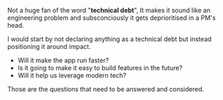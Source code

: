 Not a huge fan of the word "**technical debt**", It makes it sound like an engineering problem and subsconciously it gets deprioritised in a PM's head.

I would start by not declaring anything as a technical debt but instead positioning it around impact.

- Will it make the app run faster?  
- Is it going to make it easy to build features in the future?  
- Will it help us leverage modern tech?


Those are the questions that need to be answered and considered.